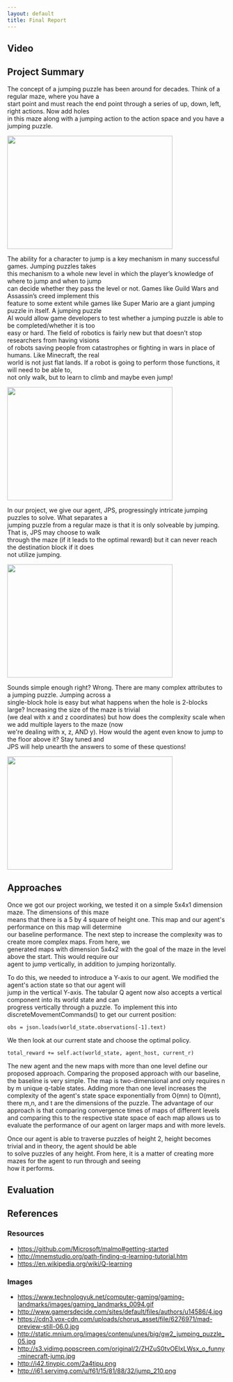 ```yaml
---
layout: default
title: Final Report
---
```


## Video

## Project Summary

The concept of a jumping puzzle has been around for decades. Think of a regular maze, where you have a <br/>
start point and must reach the end point through a series of up, down, left, right actions. Now add holes <br/>
in this maze along with a jumping action to the action space and you have a jumping puzzle. <br/>

<img src="http://s3.vidimg.popscreen.com/original/2/ZHZuS0tvOEIxLWsx_o_funny-minecraft-jump.jpg" height="260" width="380">

The ability for a character to jump is a key mechanism in many successful games. Jumping puzzles takes <br/>
this mechanism to a whole new level in which the player’s knowledge of where to jump and when to jump <br/>
can decide whether they pass the level or not. Games like Guild Wars and Assassin’s creed implement this <br/>
feature to some extent while games like Super Mario are a giant jumping puzzle in itself. A jumping puzzle <br/>
AI would allow game developers to test whether a jumping puzzle is able to be completed/whether it is too <br/>
easy or hard. The field of robotics is fairly new but that doesn’t stop researchers from having visions <br/>
of robots saving people from catastrophes or fighting in wars in place of humans. Like Minecraft, the real <br/>
world is not just flat lands. If a robot is going to perform those functions, it will need to be able to, <br/>
not only walk, but to learn to climb and maybe even jump! <br/>

<img src="http://i.imgur.com/djUfPkH.jpg" height="260" width="380">

In our project, we give our agent, JPS, progressingly intricate jumping puzzles to solve. What separates a <br/>
jumping puzzle from a regular maze is that it is only solveable by jumping. That is, JPS may choose to walk <br/>
through the maze (if it leads to the optimal reward) but it can never reach the destination block if it does <br/>
not utilize jumping. <br/>

<img src="http://i42.tinypic.com/2a4tipu.png" height="260" width="380">

Sounds simple enough right? Wrong. There are many complex attributes to a jumping puzzle. Jumping across a <br/>
single-block hole is easy but what happens when the hole is 2-blocks large? Increasing the size of the maze is trivial <br/>
(we deal with x and z coordinates) but how does the complexity scale when we add multiple layers to the maze (now <br/>
we're dealing with x, z, AND y). How would the agent even know to jump to the floor above it? Stay tuned and <br/>
JPS will help unearth the answers to some of these questions! <br/>

<img src="http://i61.servimg.com/u/f61/15/81/88/32/jump_210.png" height="260" width="380">



## Approaches

Once we got our project working, we tested it on a simple 5x4x1 dimension maze. The dimensions of this maze <br/>
means that there is a 5 by 4 square of height one. This map and our agent's performance on this map will determine <br/>
our baseline performance. The next step to increase the complexity was to create more complex maps. From here, we <br/>
generated maps with dimension 5x4x2 with the goal of the maze in the level above the start. This would require our <br/>
agent to jump vertically, in addition to jumping horizontally. <br/>

To do this, we needed to introduce a Y-axis to our agent. We modified the agent's action state so that our agent will <br/>
jump in the vertical Y-axis. The tabular Q agent now also accepts a vertical component into its world state and can <br/>
progress vertically through a puzzle. To implement this into discreteMovementCommands() to get our current position: <br/>
   
    obs = json.loads(world_state.observations[-1].text)
   
We then look at our current state and choose the optimal policy. <br/>

    total_reward += self.act(world_state, agent_host, current_r)
   
<p>The new agent and the new maps with more than one level define our proposed approach. Comparing the proposed approach
with our baseline, the baseline is very simple. The map is two-dimensional and only requires n by m unique q-table
states. Adding more than one level increases the complexity of the agent's state space exponentially from O(mn) to
O(mnt), there m,n, and t are the dimensions of the puzzle. The advantage of our approach is that comparing convergence
times of maps of different levels and comparing this to the respective state space of each map allows us to evaluate
the performance of our agent on larger maps and with more levels.</p>

Once our agent is able to traverse puzzles of height 2, height becomes trivial and in theory, the agent should be able <br/>
to solve puzzles of any height. From here, it is a matter of creating more mazes for the agent to run through and seeing <br/>
how it performs. <br/>
    
## Evaluation

## References
### Resources
- https://github.com/Microsoft/malmo#getting-started
- http://mnemstudio.org/path-finding-q-learning-tutorial.htm
- https://en.wikipedia.org/wiki/Q-learning

### Images
- https://www.technologyuk.net/computer-gaming/gaming-landmarks/images/gaming_landmarks_0094.gif
- http://www.gamersdecide.com/sites/default/files/authors/u14586/4.jpg
- https://cdn3.vox-cdn.com/uploads/chorus_asset/file/6276971/mad-preview-still-06.0.jpg
- http://static.mnium.org/images/contenu/unes/big/gw2_jumping_puzzle_05.jpg
- http://s3.vidimg.popscreen.com/original/2/ZHZuS0tvOEIxLWsx_o_funny-minecraft-jump.jpg
- http://i42.tinypic.com/2a4tipu.png
- http://i61.servimg.com/u/f61/15/81/88/32/jump_210.png

